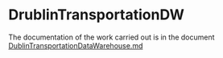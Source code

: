 # DrublinTransportationDW
The documentation of the work carried out is in the document [DublinTransportationDataWarehouse.md](DublinTransportationDW/DublinTransportationDataWarehouse.md)
